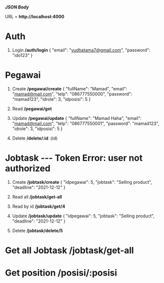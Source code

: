 ***JSON Body***

URL = **http://localhost:4000**

# Auth
1. Login **/auth/login**
{
  "email": "yudhatama7@gmail.com",
  "password": "ido123"
}

# Pegawai
1. Create **/pegawai/create**
{
  "fullName": "Mamad",
  "email": "mamad@mail.com",
  "telp": "086777550000",
  "password": "mamad123",
  "idrole": 3,
  "idposisi": 5
}

2. Read **/pegawai/get**

3. Update **/pegawai/update**
{
  "fullName": "Mamad Haha",
  "email": "mamad@mail.com",
  "telp": "086777550001",
  "password": "mamad123",
  "idrole": 3,
  "idposisi": 5
}

4. Delete **/delete/:id**
:(id)

# Jobtask --- Token Error: user not authorized
1. Create **/jobtask/create** 
{
  "idpegawai": 5,
  "jobtask": "Selling product",
  "deadline": "2021-12-12"
}

2. Read all **/jobtask/get-all** 

3. Read by id **/jobtask/get/4** 

4. Update **/jobtask/update** 
{
  "idpegawai": 5,
  "jobtask": "Selling product",
  "deadline": "2021-12-12"
}

5. Delete **/jobtask/delete/5** 

# Get all Jobtask **/jobtask/get-all** 

# Get position **/posisi/:posisi** 